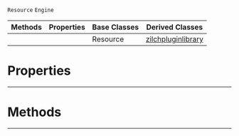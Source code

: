  `Resource` `Engine`



|Methods|Properties|Base Classes|Derived Classes|
|---|---|---|---|
| | |Resource|[zilchpluginlibrary](https://github.com/zeroengineteam/ZeroDocs/code_reference/class_reference/zilchpluginlibrary.markdown)|


 #  Properties


---  
 #  Methods


---  
 

 